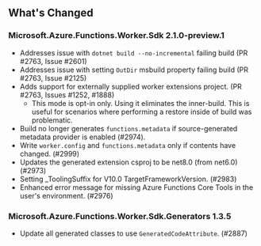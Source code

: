 ## What's Changed

<!-- Please add your release notes in the following format:
- My change description (#PR/#issue)
-->

### Microsoft.Azure.Functions.Worker.Sdk 2.1.0-preview.1

- Addresses issue with `dotnet build --no-incremental` failing build (PR #2763, Issue #2601)
- Addresses issue with setting `OutDir` msbuild property failing build (PR #2763, Issue #2125)
- Adds support for externally supplied worker extensions project. (PR #2763, Issues #1252, #1888)
    - This mode is opt-in only. Using it eliminates the inner-build. This is useful for scenarios where performing a restore inside of build was problematic.
- Build no longer generates `functions.metadata` if source-generated metadata provider is enabled (#2974).
- Write `worker.config` and `functions.metadata` only if contents have changed. (#2999)
- Updates the generated extension csproj to be net8.0 (from net6.0) (#2973)
- Setting _ToolingSuffix for V10.0 TargetFrameworkVersion. (#2983)
- Enhanced error message for missing Azure Functions Core Tools in the user's environment. (#2976)

### Microsoft.Azure.Functions.Worker.Sdk.Generators 1.3.5

- Update all generated classes to use `GeneratedCodeAttribute`. (#2887)
